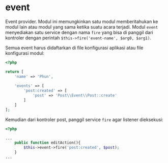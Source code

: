 # event

Event provider. Modul ini memungkinkan satu modul memberitahukan ke modul lain atau
modul yang sama ketika suatu acara terjadi. Modul `event` menyediakan satu service
dengan nama `fire` yang bisa di panggil dari kontroler dengan perintah
`$this->fire('event-name', $arg0, $arg1)`.

Semua event harus didaftarkan di file konfigurasi aplikasi atau file konfigurasi
modul:

```php
<?php

return [
    'name' => 'Phun',
    
    'events' => [
        'post:created' => [
            'post' => 'Post\\Event\\Post::create'
        ]
    ]
];
```

Kemudian dari kontroler post, panggil service `fire` agar listener dieksekusi:

```php
<?php

...
    public function editAction(){
        $this->event->fire('post:created', $post);
    }
...
```